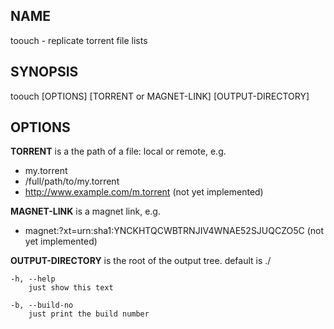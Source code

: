 ## NAME ##
toouch - replicate torrent file lists

## SYNOPSIS ##
toouch [OPTIONS] [TORRENT or MAGNET-LINK] [OUTPUT-DIRECTORY]

## OPTIONS ##

**TORRENT** is a the path of a file: local or remote, e.g.

 - my.torrent
 - /full/path/to/my.torrent
 - http://www.example.com/m.torrent (not yet implemented)

**MAGNET-LINK** is a magnet link, e.g.

 - magnet:?xt=urn:sha1:YNCKHTQCWBTRNJIV4WNAE52SJUQCZO5C (not yet implemented)

**OUTPUT-DIRECTORY** is the root of the output tree. default is ./

    -h, --help
        just show this text
    
    -b, --build-no
        just print the build number





